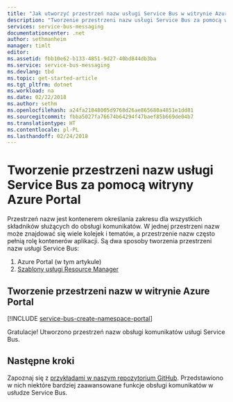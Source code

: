 ```yaml
---
title: "Jak utworzyć przestrzeń nazw usługi Service Bus w witrynie Azure Portal | Microsoft Docs"
description: "Tworzenie przestrzeni nazw usługi Service Bus za pomocą witryny Azure Portal."
services: service-bus-messaging
documentationcenter: .net
author: sethmanheim
manager: timlt
editor: 
ms.assetid: fbb10e62-b133-4851-9d27-40bd844db3ba
ms.service: service-bus-messaging
ms.devlang: tbd
ms.topic: get-started-article
ms.tgt_pltfrm: dotnet
ms.workload: na
ms.date: 02/22/2018
ms.author: sethm
ms.openlocfilehash: a24fa21848005d9768d26ae865680a4851e1dd81
ms.sourcegitcommit: fbba5027fa76674b64294f47baef85b669de04b7
ms.translationtype: HT
ms.contentlocale: pl-PL
ms.lasthandoff: 02/24/2018
---
```

# <a name="create-a-service-bus-namespace-using-the-azure-portal"></a>Tworzenie przestrzeni nazw usługi Service Bus za pomocą witryny Azure Portal

Przestrzeń nazw jest kontenerem określania zakresu dla wszystkich składników służących do obsługi komunikatów. W jednej przestrzeni nazw może znajdować się wiele kolejek i tematów, a przestrzenie nazw często pełnią rolę kontenerów aplikacji. Są dwa sposoby tworzenia przestrzeni nazw usługi Service Bus:

1. Azure Portal (w tym artykule)
2. [Szablony usługi Resource Manager][create-namespace-using-arm]

## <a name="create-a-namespace-in-the-azure-portal"></a>Tworzenie przestrzeni nazw w witrynie Azure Portal

[!INCLUDE [service-bus-create-namespace-portal](../../includes/service-bus-create-namespace-portal.md)]

Gratulacje! Utworzono przestrzeń nazw obsługi komunikatów usługi Service Bus.

## <a name="next-steps"></a>Następne kroki

Zapoznaj się z [przykładami w naszym repozytorium GitHub][github-samples]. Przedstawiono w nich niektóre bardziej zaawansowane funkcje obsługi komunikatów w usłudze Service Bus.

[create-namespace-using-arm]: service-bus-resource-manager-overview.md
[github-samples]: https://github.com/Azure/azure-service-bus/tree/master/samples
